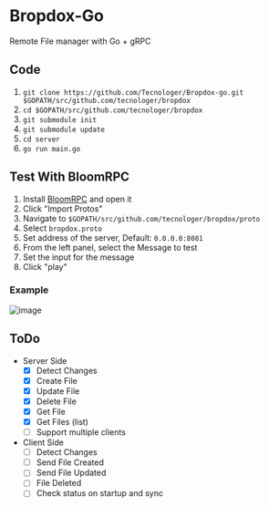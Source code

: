 # Bropdox-Go

Remote File manager with Go + gRPC

## Code

1. `git clone https://github.com/Tecnologer/Bropdox-go.git $GOPATH/src/github.com/tecnologer/bropdox`
2. `cd $GOPATH/src/github.com/tecnologer/bropdox`
3. `git submodule init`
4. `git submodule update`
5. `cd server`
6. `go run main.go`

## Test With BloomRPC

1. Install [BloomRPC][1] and open it
2. Click "Import Protos"
3. Navigate to `$GOPATH/src/github.com/tecnologer/bropdox/proto`
4. Select `bropdox.proto`
5. Set address of the server, Default: `0.0.0.0:8081`
6. From the left panel, select the Message to test
7. Set the input for the message
8. Click "play"

### Example

![image](https://user-images.githubusercontent.com/8458967/114126065-493e6980-98bd-11eb-9a3a-6da121defed8.png)

## ToDo

- Server Side
  - [x] Detect Changes
  - [x] Create File
  - [x] Update File
  - [x] Delete File
  - [x] Get File
  - [x] Get Files (list)
  - [ ] Support multiple clients
- Client Side
  - [ ] Detect Changes
  - [ ] Send File Created
  - [ ] Send File Updated
  - [ ] File Deleted
  - [ ] Check status on startup and sync

[1]: https://github.com/uw-labs/bloomrpc/releases
